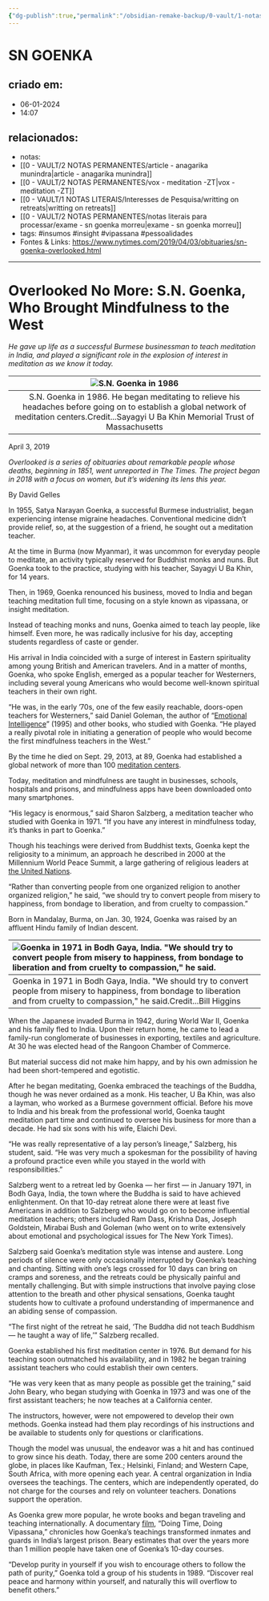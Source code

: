 ```yaml
---
{"dg-publish":true,"permalink":"/obsidian-remake-backup/0-vault/1-notas-literais/referencia-bio/sn-goenka/","tags":["insumos","insight","vipassana","pessoalidades"],"dgHomeLink":true,"dgShowLocalGraph":true,"dgShowFileTree":true,"dgEnableSearch":true,"noteIcon":""}
---
```


# SN GOENKA

## criado em: 
- 06-01-2024
- 14:07
## relacionados:
- notas: 
- [[0 - VAULT/2 NOTAS PERMANENTES/article - anagarika munindra\|article - anagarika munindra]]
- [[0 - VAULT/2 NOTAS PERMANENTES/vox -  meditation  -ZT\|vox -  meditation  -ZT]]
- [[0 - VAULT/1 NOTAS LITERAIS/Interesses de Pesquisa/writting on retreats\|writting on retreats]]
- [[0 - VAULT/2 NOTAS PERMANENTES/notas literais para processar/exame - sn goenka morreu\|exame - sn goenka morreu]]
- tags: #insumos #insight #vipassana #pessoalidades
- Fontes & Links: https://www.nytimes.com/2019/04/03/obituaries/sn-goenka-overlooked.html
---
# Overlooked No More: S.N. Goenka, Who Brought Mindfulness to the West

*He gave up life as a successful Burmese businessman to teach meditation in India, and played a significant role in the explosion of interest in meditation as we know it today.*

| ![S.N. Goenka in 1986](https://static01.nyt.com/images/2019/04/08/obituaries/08overlooked-sngoenka-obit/00overlooked-sngoenka-2-articleLarge.jpg?quality=75&auto=webp&disable=upscale) |
|:---:|
| S.N. Goenka in 1986. He began meditating to relieve his headaches before going on to establish a global network of meditation centers.Credit...Sayagyi U Ba Khin Memorial Trust of Massachusetts |

April 3, 2019

_Overlooked is a series of obituaries about remarkable people whose deaths, beginning in 1851, went unreported in The Times. The project began in 2018 with a focus on women, but it’s widening its lens this year._

By David Gelles

In 1955, Satya Narayan Goenka, a successful Burmese industrialist, began experiencing intense migraine headaches. Conventional medicine didn’t provide relief, so, at the suggestion of a friend, he sought out a meditation teacher.

At the time in Burma (now Myanmar), it was uncommon for everyday people to meditate, an activity typically reserved for Buddhist monks and nuns. But Goenka took to the practice, studying with his teacher, Sayagyi U Ba Khin, for 14 years.

Then, in 1969, Goenka renounced his business, moved to India and began teaching meditation full time, focusing on a style known as vipassana, or insight meditation.

Instead of teaching monks and nuns, Goenka aimed to teach lay people, like himself. Even more, he was radically inclusive for his day, accepting students regardless of caste or gender.

His arrival in India coincided with a surge of interest in Eastern spirituality among young British and American travelers. And in a matter of months, Goenka, who spoke English, emerged as a popular teacher for Westerners, including several young Americans who would become well-known spiritual teachers in their own right.

“He was, in the early ’70s, one of the few easily reachable, doors-open teachers for Westerners,” said Daniel Goleman, the author of “[Emotional Intelligence](https://www.amazon.com/Emotional-Intelligence-10th-Anniversary-Matter/dp/055380491X/)” (1995) and other books, who studied with Goenka. “He played a really pivotal role in initiating a generation of people who would become the first mindfulness teachers in the West.”

By the time he died on Sept. 29, 2013, at 89, Goenka had established a global network of more than 100 [meditation centers](https://www.dhamma.org/en-US/index).

Today, meditation and mindfulness are taught in businesses, schools, hospitals and prisons, and mindfulness apps have been downloaded onto many smartphones.

“His legacy is enormous,” said Sharon Salzberg, a meditation teacher who studied with Goenka in 1971. “If you have any interest in mindfulness today, it’s thanks in part to Goenka.”

Though his teachings were derived from Buddhist texts, Goenka kept the religiosity to a minimum, an approach he described in 2000 at the Millennium World Peace Summit, a large gathering of religious leaders at [the United Nations](https://www.youtube.com/watch?v=Xy9PugTy15M).

“Rather than converting people from one organized religion to another organized religion,” he said, “we should try to convert people from misery to happiness, from bondage to liberation, and from cruelty to compassion.”

Born in Mandalay, Burma, on Jan. 30, 1924, Goenka was raised by an affluent Hindu family of Indian descent.

| ![Goenka in 1971 in Bodh Gaya, India. "We should try to convert people from misery to happiness, from bondage to liberation and from cruelty to compassion," he said.](https://static01.nyt.com/images/2019/04/02/obituaries/00overlooked-sngoenka-1/00overlooked-sngoenka-1-articleLarge.jpg?quality=75&auto=webp&disable=upscale) |
| :--- |
|  Goenka in 1971 in Bodh Gaya, India. "We should try to convert people from misery to happiness, from bondage to liberation and from cruelty to compassion," he said.Credit...Bill Higgins |
When the Japanese invaded Burma in 1942, during World War II, Goenka and his family fled to India. Upon their return home, he came to lead a family-run conglomerate of businesses in exporting, textiles and agriculture. At 30 he was elected head of the Rangoon Chamber of Commerce.

But material success did not make him happy, and by his own admission he had been short-tempered and egotistic.

After he began meditating, Goenka embraced the teachings of the Buddha, though he was never ordained as a monk. His teacher, U Ba Khin, was also a layman, who worked as a Burmese government official. Before his move to India and his break from the professional world, Goenka taught meditation part time and continued to oversee his business for more than a decade. He had six sons with his wife, Elaichi Devi.

“He was really representative of a lay person’s lineage,” Salzberg, his student, said. “He was very much a spokesman for the possibility of having a profound practice even while you stayed in the world with responsibilities.”

Salzberg went to a retreat led by Goenka — her first — in January 1971, in Bodh Gaya, India, the town where the Buddha is said to have achieved enlightenment. On that 10-day retreat alone there were at least five Americans in addition to Salzberg who would go on to become influential meditation teachers; others included Ram Dass, Krishna Das, Joseph Goldstein, Mirabai Bush and Goleman (who went on to write extensively about emotional and psychological issues for The New York Times).

Salzberg said Goenka’s meditation style was intense and austere. Long periods of silence were only occasionally interrupted by Goenka’s teaching and chanting. Sitting with one’s legs crossed for 10 days can bring on cramps and soreness, and the retreats could be physically painful and mentally challenging. But with simple instructions that involve paying close attention to the breath and other physical sensations, Goenka taught students how to cultivate a profound understanding of impermanence and an abiding sense of compassion.

“The first night of the retreat he said, ‘The Buddha did not teach Buddhism — he taught a way of life,’” Salzberg recalled.

Goenka established his first meditation center in 1976. But demand for his teaching soon outmatched his availability, and in 1982 he began training assistant teachers who could establish their own centers.

“He was very keen that as many people as possible get the training,” said John Beary, who began studying with Goenka in 1973 and was one of the first assistant teachers; he now teaches at a California center.

The instructors, however, were not empowered to develop their own methods. Goenka instead had them play recordings of his instructions and be available to students only for questions or clarifications.

Though the model was unusual, the endeavor was a hit and has continued to grow since his death. Today, there are some 200 centers around the globe, in places like Kaufman, Tex.; Helsinki, Finland; and Western Cape, South Africa, with more opening each year. A central organization in India oversees the teachings. The centers, which are independently operated, do not charge for the courses and rely on volunteer teachers. Donations support the operation.

As Goenka grew more popular, he wrote books and began traveling and teaching internationally. A documentary [film](http://www.karunafilms.com/doing-time-doing-vipassana-all-languag), “Doing Time, Doing Vipassana,” chronicles how Goenka’s teachings transformed inmates and guards in India’s largest prison. Beary estimates that over the years more than 1 million people have taken one of Goenka’s 10-day courses.

“Develop purity in yourself if you wish to encourage others to follow the path of purity,” Goenka told a group of his students in 1989. “Discover real peace and harmony within yourself, and naturally this will overflow to benefit others.”